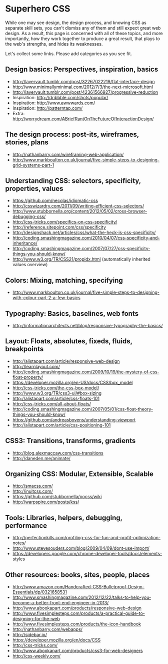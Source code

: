 # Superhero CSS

While one may see design, the design process, and knowing CSS as separate skill sets,
you can't dismiss any of them and still expect great web design.
As a result, this page is concerned with all of these topics, and more importantly,
how they work together to produce a great result, that plays to the web's strengths,
and hides its weaknesses.

Let's collect some links. Please add categories as you see fit.


## Design basics: Perspectives, inspiration, basics

* http://layervault.tumblr.com/post/32267022219/flat-interface-design
* http://www.minimallyminimal.com/2012/7/3/the-next-microsoft.html
* http://layervault.tumblr.com/post/42361566927/progressive-reduction
* Inspiration: http://dribbble.com/shots/popular/
* Inspiration: http://www.awwwards.com/
* Inspiration: http://patterntap.com/
* Extra: http://worrydream.com/ABriefRantOnTheFutureOfInteractionDesign/


## The design process: post-its, wireframes, stories, plans

* http://nathanbarry.com/wireframing-web-application/
* http://www.markboulton.co.uk/journal/five-simple-steps-to-designing-grid-systems-part-1


## Understanding CSS: selectors, specificity, properties, values

* https://github.com/necolas/idiomatic-css
* http://csswizardry.com/2011/09/writing-efficient-css-selectors/
* http://www.stubbornella.org/content/2012/05/02/cross-browser-debugging-css/
* http://css-tricks.com/specifics-on-css-specificity/
* http://reference.sitepoint.com/css/specificity
* http://designshack.net/articles/css/what-the-heck-is-css-specificity/
* http://coding.smashingmagazine.com/2010/04/07/css-specificity-and-inheritance/
* http://coding.smashingmagazine.com/2007/07/27/css-specificity-things-you-should-know/
* http://www.w3.org/TR/CSS21/propidx.html (automatically inherited values overview)


## Colors: Mixing, matching, specifying

* http://www.markboulton.co.uk/journal/five-simple-steps-to-designing-with-colour-part-2-a-few-basics


## Typography: Basics, baselines, web fonts

* http://informationarchitects.net/blog/responsive-typography-the-basics/


## Layout: Floats, absolutes, fixeds, fluids, breakpoints

* http://alistapart.com/article/responsive-web-design
* http://learnlayout.com/
* http://coding.smashingmagazine.com/2009/10/19/the-mystery-of-css-float-property/
* https://developer.mozilla.org/en-US/docs/CSS/box_model
* http://css-tricks.com/the-css-box-model/
* http://www.w3.org/TR/css3-ui/#box-sizing
* http://alistapart.com/article/css-floats-101
* http://css-tricks.com/all-about-floats/
* http://coding.smashingmagazine.com/2007/05/01/css-float-theory-things-you-should-know/
* https://github.com/andreasbovens/understanding-viewport
* http://alistapart.com/article/css-positioning-101


## CSS3: Transitions, transforms, gradients

* http://blog.alexmaccaw.com/css-transitions
* http://daneden.me/animate/


## Organizing CSS: Modular, Extensible, Scalable

* http://smacss.com/
* http://inuitcss.com/
* https://github.com/stubbornella/oocss/wiki
* http://warpspire.com/posts/kss/


## Tools: Libraries, helpers, debugging, performance

* http://perfectionkills.com/profiling-css-for-fun-and-profit-optimization-notes/
* http://www.stevesouders.com/blog/2009/04/09/dont-use-import/
* https://developers.google.com/chrome-developer-tools/docs/elements-styles


## Other resources: books, sites, people, places

* http://www.amazon.com/Handcrafted-CSS-Bulletproof-Design-Essentials/dp/0321658531
* http://www.smashingmagazine.com/2012/12/22/talks-to-help-you-become-a-better-front-end-engineer-in-2013/
* http://www.abookapart.com/products/responsive-web-design
* http://www.fivesimplesteps.com/products/a-practical-guide-to-designing-for-the-web
* http://www.fivesimplesteps.com/products/the-icon-handbook
* http://nathanbarry.com/webapps/
* http://sidebar.io/
* https://developer.mozilla.org/en/docs/CSS
* http://css-tricks.com/
* http://www.abookapart.com/products/css3-for-web-designers
* http://css-weekly.com/
